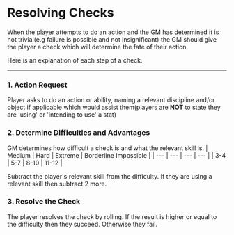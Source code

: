 # Resolving Checks
When the player attempts to do an action and the GM has determined it is not trivial(e.g failure is possible and not insignificant) the GM should give the player a check which will determine the fate of their action.

Here is an explanation of each step of a check.

---

### 1. Action Request
Player asks to do an action or ability, naming a relevant discipline and/or object if applicable which would assist them(players are **NOT** to state they are 'using' or 'intending to use' a stat)

### 2. Determine Difficulties and Advantages
GM determines how difficult a check is and what the relevant skill is.
| Medium | Hard | Extreme | Borderline Impossible |
| --- | --- | --- | --- |
| 3-4 | 5-7 | 8-10 | 11-12 |

Subtract the player's relevant skill from the difficulty. If they are using a relevant skill then subtract 2 more.

### 3. Resolve the Check
The player resolves the check by rolling. If the result is higher or equal to the difficulty then they succeed. Otherwise they fail.

